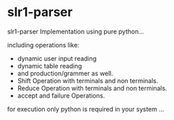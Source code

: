 # slr1-parser
slr1-parser Implementation using pure python...

including operations like:
  - dynamic user input reading
  - dynamic table reading
  - and production/grammer as well.
  - Shift Operation with terminals and non terminals.
  - Reduce Operation with terminals and non terminals.
  - accept and failure Operations.

for execution only python is required in your system ... 
